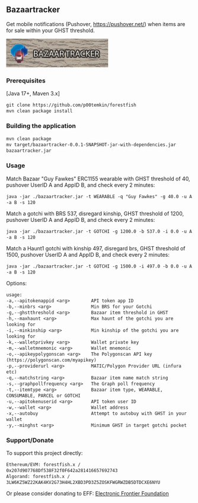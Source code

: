 ## Bazaartracker

Get mobile notifications (Pushover, <https://pushover.net/>) when items are for sale within your GHST threshold.

![alt text](https://github.com/p00temkin/bazaartracker/blob/master/img/bazaartracker.png?raw=true)

### Prerequisites

[Java 17+, Maven 3.x]

   ```
git clone https://github.com/p00temkin/forestfish
mvn clean package install
   ```

### Building the application

   ```
   mvn clean package
   mv target/bazaartracker-0.0.1-SNAPSHOT-jar-with-dependencies.jar bazaartracker.jar
   ```

### Usage

Match Bazaar "Guy Fawkes" ERC1155 wearable with GHST threshold of 40, pushover UserID A and AppID B, and check every 2 minutes:

   ```
   java -jar ./bazaartracker.jar -t WEARABLE -q "Guy Fawkes" -g 40.0 -u A -a B -s 120
   ```

Match a gotchi with BRS 537, disregard kinship, GHST threshold of 1200, pushover UserID A and AppID B, and check every 2 minutes:

   ```
   java -jar ./bazaartracker.jar -t GOTCHI -g 1200.0 -b 537.0 -i 0.0 -u A -a B -s 120
   ```

 Match a Haunt1 gotchi with kinship 497, disregard brs, GHST threshold of 1500, pushover UserID A and AppID B, and check every 2 minutes:

   ```
   java -jar ./bazaartracker.jar -t GOTCHI -g 1500.0 -i 497.0 -b 0.0 -u A -a B -s 120
   ```

Options:

   ```
usage:
 -a,--apitokenappid <arg>        API token app ID
 -b,--minbrs <arg>               Min BRS for your Gotchi
 -g,--ghstthreshold <arg>        Bazaar item threshold in GHST
 -h,--maxhaunt <arg>             Max haunt of the gotchi you are looking for
 -i,--minkinship <arg>           Min kinship of the gotchi you are looking for
 -k,--walletprivkey <arg>        Wallet private key
 -m,--walletmnemonic <arg>       Wallet mnemonic
 -o,--apikeypolygonscan <arg>    The Polygonscan API key (https://polygonscan.com/myapikey)
 -p,--providerurl <arg>          MATIC/Polygon Provider URL (infura etc)
 -q,--matchstring <arg>          Bazaar item name match string
 -s,--graphpollfrequency <arg>   The Graph poll frequency
 -t,--itemtype <arg>             Bazaar item type, WEARABLE, CONSUMABLE, PARCEL or GOTCHI
 -u,--apitokenuserid <arg>       API token user ID
 -w,--wallet <arg>               Wallet address
 -x,--autobuy                    Attempt to autobuy with GHST in your wallet
 -y,--minghst <arg>              Minimum GHST in target gotchi pocket

   ```

### Support/Donate

To support this project directly:

   ```
   Ethereum/EVM: forestfish.x / 0x207d907768Df538F32f0F642a281416657692743
   Algorand: forestfish.x / 3LW6KZ5WZ22KAK4KV2G73H4HL2XBD3PD3Z5ZOSKFWGRWZDB5DTDCXE6NYU
   ```

Or please consider donating to EFF:
[Electronic Frontier Foundation](https://supporters.eff.org/donate)
